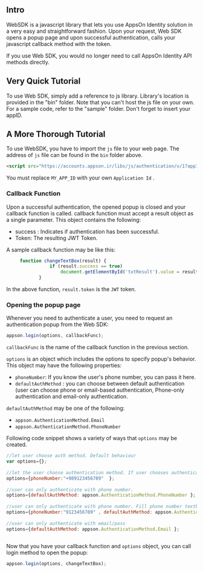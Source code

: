 ## Intro
WebSDK is a javascript library that lets you use AppsOn Identity solution in a very easy and straightforward fashion. Upon your request, Web SDK opens a popup page and upon successful authentication, calls your javascript callback method with the token. 

If you use Web SDK, you would no longer need to call AppsOn Identity API methods directly.

## Very Quick Tutorial
To use Web SDK, simply add a reference to js library. Library's location is provided in the "bin" folder. Note that you can't host the js file on your own.
For a sample code, refer to the "sample" folder. 
Don't forget to insert your appID.

## A More Thorough Tutorial
To use WebSDK, you have to import the `js` file to your web page. The address of `js` file can be found in the `bin` folder above.

```html
<script src="https://accounts.appson.ir/libs/js/authentication/v/1?appId=MY_APP_ID">
```

You must replace `MY_APP_ID` with your own `Application Id` . 

### Callback Function
Upon a successful authentication, the opened popup is closed and your callback function is called.
callback function must accept a result object as a single parameter. This object contains the following:

 - success : Indicates if authentication has been successful.
 - Token: The resulting JWT Token.

 A sample callback function may be like this:

```javascript
     function changeTextBox(result) {
                if (result.success == true)
                    document.getElementById('txtResult').value = result.token;
            }
```
In the above function, `result.token` is the `JWT` token. 

### Opening the popup page
Whenever you need to authenticate a user, you need to request an authentication popup from the Web SDK:
```javascript
appson.login(options, callbackFunc);
```
`callbackFunc` is the name of the callback function in the previous section.

`options` is an object which includes the options to specify popup's behavior. This object may have the following properties:

 - `phoneNumber`: If you know the user's phone number, you can pass it here. 
 - `defaultAuthMethod` : you can choose between default authentication (user can choose phone or email-based authentication, Phone-only authentication and email-only authentication.

`defaultAuthMethod`  may be one of the following:

 - `appson.AuthenticationMethod.Email`
 - `appson.AuthenticationMethod.PhoneNumber`

Following code snippet shows a variety of ways that `options` may be created.
```javascript
//let user choose auth method. Default behaviour
var options={};
				
//let the user choose authentication method. If user chooses authentication with phone, fill phone texbox with the following
options={phoneNumber:"+989123456789"  };
				
//user can only authenticate with phone number.
options={defaultAuthMethod: appson.AuthenticationMethod.PhoneNumber };
				
//user can only authenticate with phone number. Fill phone number textbox with the given phone number
options={phoneNumber:"9123456789" , defaultAuthMethod: appson.AuthenticationMethod.PhoneNumber };
				
//user can only authenticate with email/pass
options={defaultAuthMethod: appson.AuthenticationMethod.Email };
			
```

Now that you have your callback function and `options` object, you can call login method to open the popup:
```javascript
appson.login(options, changeTextBox);
```
